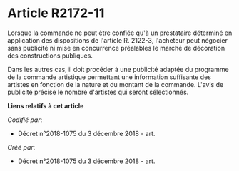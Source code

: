 # Article R2172-11

Lorsque la commande ne peut être confiée qu'à un prestataire déterminé en application des dispositions de l'article R.
2122-3, l'acheteur peut négocier sans publicité ni mise en concurrence préalables le marché de décoration des constructions
publiques.

Dans les autres cas, il doit procéder à une publicité adaptée du programme de la commande artistique permettant une
information suffisante des artistes en fonction de la nature et du montant de la commande. L'avis de publicité précise le
nombre d'artistes qui seront sélectionnés.

**Liens relatifs à cet article**

_Codifié par_:

  - Décret n°2018-1075 du 3 décembre 2018 - art.

_Créé par_:

  - Décret n°2018-1075 du 3 décembre 2018 - art.
